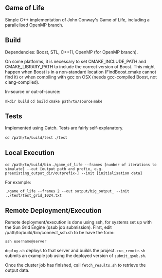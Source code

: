 ## Game of Life

Simple C++ implementation of John Conway's Game of Life, including a parallelised OpenMP branch.

## Build

Dependencies: Boost, STL, C++11, OpenMP (for OpenMP branch).

On some platforms, it is necessary to set CMAKE_INCLUDE_PATH and CMAKE_LIBRARY_PATH to include the correct version of Boost. This might happen when Boost is in a non-standard location (FindBoost.cmake cannot find it) or when compiling with gcc on OSX (needs gcc-compiled Boost, not clang-compiled).

In-source or out-of-source:

` mkdir build `
` cd build `
` cmake path/to/source `
` make `

## Tests

Implemented using Catch. Tests are fairly self-explanatory.

` cd /path/to/build/test `
` ./test `

## Local Execution

` cd /path/to/build/bin `
` ./game_of_life --frames [number of iterations to simulate] --out [output path and prefix, e.g. preexisting_output_dir/outprefix-] --init [initialisation data] `

For example:

` ./game_of_life --frames 2 --out output/big_output_ --init ../test/test_grid_1024.txt `

## Remote Deployment/Execution

Remote deployment/execution is done using ssh, for systems set up with the Sun Grid Engine (qsub job submission). First, edit /path/to/build/bin/connect_ssh.sh to be have the form:

` ssh username@server `

`deploy.sh` deploys to that server and builds the project. `run_remote.sh` submits an example job using the deployed version of `submit_qsub.sh`.

Once the cluster job has finished, call `fetch_results.sh` to retrieve the output data.
